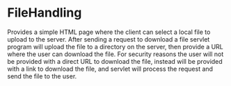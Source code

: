 # FileHandling
Provides a simple HTML page where the client can select a local file to upload to the server. 
After sending a request to download a file servlet program will upload the file to a directory on the server, then provide a URL where the user can download the file.
For security reasons the user will not be provided with a direct URL to download the file, instead will be provided with a link to download the file, and servlet will process the request and send the file to the user.
